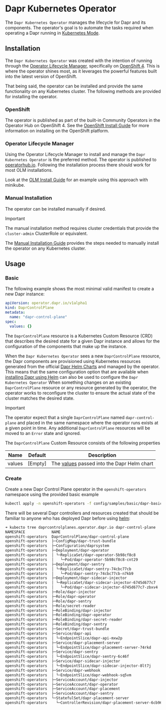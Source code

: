 # Dapr Kubernetes Operator

The `Dapr Kubernetes Operator` manages the lifecycle for Dapr and its components. 
The operator's goal is to automate the tasks required when operating a Dapr running in [Kubernetes Mode](https://docs.dapr.io/operations/hosting/kubernetes/).

## Installation

The `Dapr Kubernetes Operator` was created with the intention of running through the [Operator Lifecycle Manager][olm_home], 
specifically on [OpenShift 4][openshift_home]. This is where the operator shines most, as it leverages the powerful 
features built into the latest version of OpenShift.

That being said, the operator can be installed and provide the same functionality on any Kubernetes cluster. The 
following methods are provided for installing the operator.

### OpenShift

The operator is published as part of the built-in Community Operators in the Operator Hub on OpenShift 4. See the 
[OpenShift Install Guide][install_openshift] for more information on installing on the OpenShift platform.

### Operator Lifecycle Manager

Using the Operator Lifecycle Manager to install and manage the `Dapr Kubernetes Operator` is the preferred method. The operator 
is published to [operatorhub.io][operatorhub_link]. Following the installation process there should work for most OLM 
installations.

Look at the [OLM Install Guide][install_olm] for an example using this approach with minikube. 

### Manual Installation

The operator can be installed manually if desired.

> [!IMPORTANT]
> The manual installation method requires cluster credentials that provide the `cluster-admin` ClusterRole or equivalent.

The [Manual Installation Guide][install_manual] provides the steps needed to manually install the operator on any 
Kubernetes cluster.

## Usage

### Basic

The following example shows the most minimal valid manifest to create a new Dapr instance:

```yaml
apiVersion: operator.dapr.io/v1alpha1
kind: DaprControlPlane
metadata:
  name: "dapr-control-plane"
spec:
  values: {}
```

The `DaprControlPlane` resource is a Kubernetes Custom Resource (CRD) that describes the desired state for a given Dapr instance and allows for the configuration of the components that make up the instance.

When the `Dapr Kubernetes Operator` sees a new `DaprControlPlane` resource, the Dapr components are provisioned using Kubernetes resources generated from the official [Dapr Helm Charts](https://github.com/dapr/helm-charts) and managed by the operator.
This means that the same configuration option that are available when [installing Dapr using Helm](https://docs.dapr.io/operations/hosting/kubernetes/kubernetes-deploy/#install-with-helm-advanced) can also be used to configure the `Dapr Kubernetes Operator`
When something changes on an existing `DaprControlPlane` resource or any resource generated by the operator, the operator works to reconfigure the cluster to ensure the actual state of the cluster matches the desired state.

> [!IMPORTANT]
> The operator expect that a single `DaprControlPlane` named `dapr-control-plane` and placed in the same namespace where the operator runs exists at a given point in time.
> Any additional `DaprControlPlane` resources will be moved to an `Error` state and ignored.

The `DaprControlPlane` Custom Resource consists of the following properties

| Name   | Default | Description                                                      |
|--------|---------|------------------------------------------------------------------|
| values | [Empty] | The [values][helm_configuration] passed into the Dapr Helm chart |

[install_manual]:./docs/install/manual.md
[install_olm]:./docs/install/olm.md
[install_openshift]:./docs/install/openshift.md
[olm_home]:https://github.com/operator-framework/operator-lifecycle-manager
[openshift_home]:https://try.openshift.com
[operatorhub_link]:https://operatorhub.io/operator/dapr-kubernetes-operator
[helm_configuration]:https://github.com/dapr/dapr/blob/master/charts/dapr/README.md#configuration

### Create

Create a new Dapr Control Plane operator in the `openshift-operators` namespace using the provided basic example

```bash
kubectl apply -n openshift-operators -f config/samples/basic/dapr-basic.yaml
```

There will be several Dapr controllers and resources created that should be familiar to anyone who has deployed Dapr before using [helm](https://docs.dapr.io/operations/hosting/kubernetes/kubernetes-deploy/#install-with-helm-advanced):

```bash
➜ kubecto tree daprcontrolplanes.operator.dapr.io dapr-control-plane
NAMESPACE            NAME                                                     READY  REASON  AGE
openshift-operators  DaprControlPlane/dapr-control-plane                      True   Ready   72s
openshift-operators  ├─ConfigMap/dapr-trust-bundle                            -              68s
openshift-operators  ├─Configuration/daprsystem                               -              68s
openshift-operators  ├─Deployment/dapr-operator                               -              68s
openshift-operators  │ └─ReplicaSet/dapr-operator-5b98cf8c8                   -              68s
openshift-operators  │   └─Pod/dapr-operator-5b98cf8c8-cnt29                  True           67s
openshift-operators  ├─Deployment/dapr-sentry                                 -              68s
openshift-operators  │ └─ReplicaSet/dapr-sentry-74cbc77cb                     -              68s
openshift-operators  │   └─Pod/dapr-sentry-74cbc77cb-n7kb9                    True           67s
openshift-operators  ├─Deployment/dapr-sidecar-injector                       -              68s
openshift-operators  │ └─ReplicaSet/dapr-sidecar-injector-6745d677c7          -              68s
openshift-operators  │   └─Pod/dapr-sidecar-injector-6745d677c7-zbxv4         True           67s
openshift-operators  ├─Role/dapr-injector                                     -              67s
openshift-operators  ├─Role/dapr-operator                                     -              67s
openshift-operators  ├─Role/dapr-sentry                                       -              67s
openshift-operators  ├─Role/secret-reader                                     -              67s
openshift-operators  ├─RoleBinding/dapr-injector                              -              67s
openshift-operators  ├─RoleBinding/dapr-operator                              -              67s
openshift-operators  ├─RoleBinding/dapr-secret-reader                         -              67s
openshift-operators  ├─RoleBinding/dapr-sentry                                -              67s
openshift-operators  ├─Secret/dapr-trust-bundle                               -              67s
openshift-operators  ├─Service/dapr-api                                       -              67s
openshift-operators  │ └─EndpointSlice/dapr-api-mxw2p                         -              67s
openshift-operators  ├─Service/dapr-placement-server                          -              67s
openshift-operators  │ └─EndpointSlice/dapr-placement-server-74rkd            -              67s
openshift-operators  ├─Service/dapr-sentry                                    -              67s
openshift-operators  │ └─EndpointSlice/dapr-sentry-6c46f                      -              67s
openshift-operators  ├─Service/dapr-sidecar-injector                          -              67s
openshift-operators  │ └─EndpointSlice/dapr-sidecar-injector-8lt7j            -              67s
openshift-operators  ├─Service/dapr-webhook                                   -              67s
openshift-operators  │ └─EndpointSlice/dapr-webhook-sq5vm                     -              67s
openshift-operators  ├─ServiceAccount/dapr-injector                           -              67s
openshift-operators  ├─ServiceAccount/dapr-operator                           -              67s
openshift-operators  ├─ServiceAccount/dapr-placement                          -              67s
openshift-operators  ├─ServiceAccount/dapr-sentry                             -              67s
openshift-operators  └─StatefulSet/dapr-placement-server                      -              67s
openshift-operators    └─ControllerRevision/dapr-placement-server-6cb96b4b85  -              67s
```
